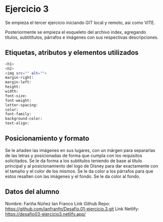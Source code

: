 # Ejercicio 3

Se empieza el tercer ejercicio iniciando GIT local y remoto, asi como VITE. 

Posteriormente se empieza el esqueleto del archivo index, agregando títulos, subtitítulos, párrafos e imágenes con sus respectivas descripciones.

## Etiquetas, atributos y elementos utilizados

```sh
<h1>
<h2>
<img src="" alt="">
margin-right:
margin-left:
height:
width:
font-size:
font-weight:
letter-spacing:
color:
font-family:
background-color:
text-align:
```

## Posicionamiento y formato 

Se le añaden las imágenes en sus lugares, con un márgen para separarlas de las letras y posicionadas de forma que cumpla con los requisitos solicitados. 
Se le da forma a los subtitulos teniendo de base al título principal y al posicionamiento del logo de Disney para dar exactamente con el tamaño y el color de los mismos.
Se le da color a los párrafos para que estos resalten con las imágenes y el fondo.
Se le da color al fondo.

## Datos del alumno

Nombre: Fariña Núñez Ian Franco
Link Github Repo: https://github.com/ianfranfn/Desafio.01-ejercicio.3.git
Link Netlify: https://desafio03-ejercicio3.netlify.app/

